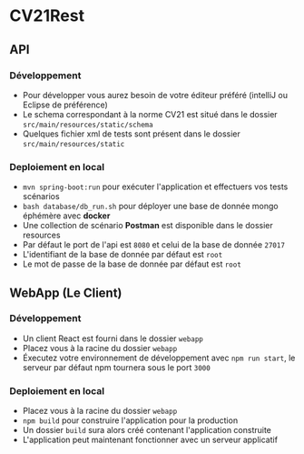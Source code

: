 # CV21Rest

## API

### Développement

- Pour développer vous aurez besoin de votre éditeur préféré (intelliJ ou Eclipse de préférence)
- Le schema correspondant à la norme CV21 est situé dans le dossier `src/main/resources/static/schema`
- Quelques fichier xml de tests sont présent dans le dossier `src/main/resources/static`

### Deploiement en local

- `mvn spring-boot:run` pour exécuter l'application et effectuers vos tests scénarios
- `bash database/db_run.sh` pour déployer une base de donnée mongo éphémère avec **docker**
- Une collection de scénario **Postman** est disponible dans le dossier resources
- Par défaut le port de l'api est `8080` et celui de la base de donnée `27017`
- L'identifiant de la base de donnée par défaut est `root`
- Le mot de passe de la base de donnée par défaut est `root`

## WebApp (Le Client)

### Développement

- Un client React est fourni dans le dossier `webapp`
- Placez vous à la racine du dossier `webapp`
- Éxecutez votre environnement de développement avec `npm run start`, le serveur par défaut npm tournera sous le port `3000`

### Deploiement en local

- Placez vous à la racine du dossier `webapp`
- `npm build` pour construire l'application pour la production
- Un dossier `build` sura alors créé contenant l'application construite
- L'application peut maintenant fonctionner avec un serveur applicatif
